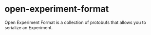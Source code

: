# open-experiment-format
Open Experiment Format is a collection of protobufs that allows you to serialize an Experiment.
